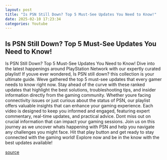```yaml
---
layout: post
title: "Is PSN Still Down? Top 5 Must-See Updates You Need to Know!"
date: 2025-02-10 17:23:34
categories: Youtube
---
```


## Is PSN Still Down? Top 5 Must-See Updates You Need to Know!

Is PSN Still Down? Top 5 Must-See Updates You Need to Know!
Dive into the latest happenings around PlayStation Network with our expertly curated playlist! If youve ever wondered, Is PSN still down? this collection is your ultimate guide. Weve gathered the top 5 must-see updates that every gamer needs to know right now. 
Stay ahead of the curve with these ranked updates that highlight the best solutions, troubleshooting tips, and insider information directly from the gaming community. Whether youre facing connectivity issues or just curious about the status of PSN, our playlist offers valuable insights that can enhance your gaming experience.
Each video is designed to keep you informed and engaged, featuring expert commentary, real-time updates, and practical advice. Dont miss out on crucial information that can impact your gaming sessions. 
Join us on this journey as we uncover whats happening with PSN and help you navigate any challenges you might face. Hit that play button and get ready to stay connected with the gaming world! Explore now and be in the know with the best updates available!

[source](https://www.youtube.com/playlist?list=PLuESfMTkODTLeXmIn5kURXeMDLYUmLYGv)